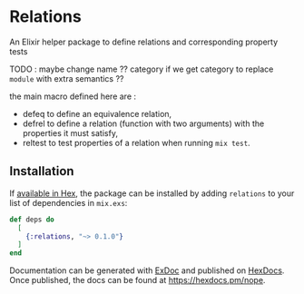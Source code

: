 # Relations

An Elixir helper package to define relations and corresponding property tests

TODO : maybe change name ?? category if we get category to replace `module` with extra semantics ??

the main macro defined here are :
- defeq to define an equivalence relation,
- defrel to define a relation (function with two arguments) with the properties it must satisfy,
- reltest to test properties of a relation when running `mix test`. 

## Installation

If [available in Hex](https://hex.pm/docs/publish), the package can be installed
by adding `relations` to your list of dependencies in `mix.exs`:

```elixir
def deps do
  [
    {:relations, "~> 0.1.0"}
  ]
end
```

Documentation can be generated with [ExDoc](https://github.com/elixir-lang/ex_doc)
and published on [HexDocs](https://hexdocs.pm). Once published, the docs can
be found at <https://hexdocs.pm/nope>.

